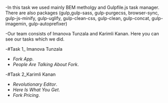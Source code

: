 -In this task we used mainly BEM metholgy and Gulpfile.js task manager. There are also packages (gulp,gulp-sass, gulp-purgecss, browser-sync, gulp-js-minify, gulp-uglify, gulp-clean-css, gulp-clean, gulp-concat, gulp-imagemin, gulp-autoprefixer)

-Our team consists of Imanova Tunzala and Karimli Kanan. Here you can see our tasks which we did.

-#Task 1_ Imanova Tunzala
- *Fork App*.
- *People Are Talking About Fork*.

-#Task 2_Karimli Kanan
- *Revolutionary Editor*.
- *Here Is What You Get*.
- *Fork Pricing*.
